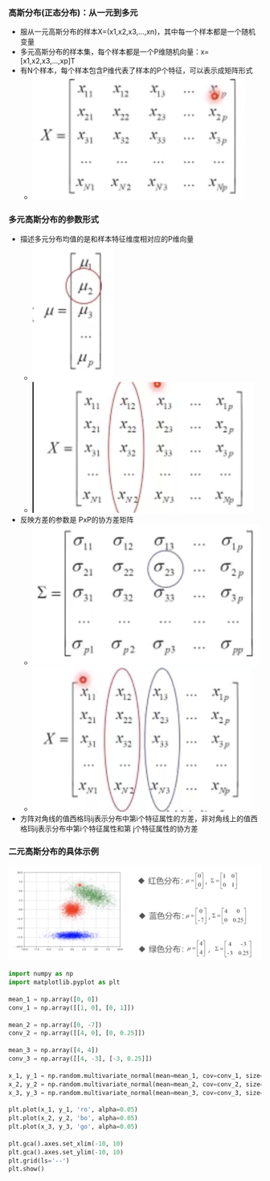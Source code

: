 ### 高斯分布(正态分布)：从一元到多元

* 服从一元高斯分布的样本X=(x1,x2,x3,…,xn)，其中每一个样本都是一个随机变量
* 多元高斯分布的样本集，每个样本都是一个P维随机向量：x=[x1,x2,x3,…,xp]T
* 有N个样本，每个样本包含P维代表了样本的P个特征，可以表示成矩阵形式
  * ![image-20230404142934452](%E5%A4%9A%E5%85%83%E9%AB%98%E6%96%AF%E5%88%86%E5%B8%83%E7%9A%84%E5%8F%82%E6%95%B0%E7%89%B9%E5%BE%81.assets/image-20230404142934452.png)

### 多元高斯分布的参数形式

* 描述多元分布均值的是和样本特征维度相对应的P维向量
  * ![image-20230404143024871](%E5%A4%9A%E5%85%83%E9%AB%98%E6%96%AF%E5%88%86%E5%B8%83%E7%9A%84%E5%8F%82%E6%95%B0%E7%89%B9%E5%BE%81.assets/image-20230404143024871.png)
  * ![image-20230404143034853](%E5%A4%9A%E5%85%83%E9%AB%98%E6%96%AF%E5%88%86%E5%B8%83%E7%9A%84%E5%8F%82%E6%95%B0%E7%89%B9%E5%BE%81.assets/image-20230404143034853.png)
* 反映方差的参数是 PxP的协方差矩阵
  * ![image-20230404143053275](%E5%A4%9A%E5%85%83%E9%AB%98%E6%96%AF%E5%88%86%E5%B8%83%E7%9A%84%E5%8F%82%E6%95%B0%E7%89%B9%E5%BE%81.assets/image-20230404143053275.png)
  * ![image-20230404143102167](%E5%A4%9A%E5%85%83%E9%AB%98%E6%96%AF%E5%88%86%E5%B8%83%E7%9A%84%E5%8F%82%E6%95%B0%E7%89%B9%E5%BE%81.assets/image-20230404143102167.png)
* 方阵对角线的值西格玛ij表示分布中第i个特征属性的方差，非对角线上的值西格玛ij表示分布中第i个特征属性和第 j个特征属性的协方差

### 二元高斯分布的具体示例

![image-20230404152102122](%E5%A4%9A%E5%85%83%E9%AB%98%E6%96%AF%E5%88%86%E5%B8%83%E7%9A%84%E5%8F%82%E6%95%B0%E7%89%B9%E5%BE%81.assets/image-20230404152102122.png)

```python
import numpy as np
import matplotlib.pyplot as plt

mean_1 = np.array([0, 0])
conv_1 = np.array([[1, 0], [0, 1]])

mean_2 = np.array([0, -7])
conv_2 = np.array([[4, 0], [0, 0.25]])

mean_3 = np.array([4, 4])
conv_3 = np.array([[4, -3], [-3, 0.25]])

x_1, y_1 = np.random.multivariate_normal(mean=mean_1, cov=conv_1, size=2000).T
x_2, y_2 = np.random.multivariate_normal(mean=mean_2, cov=conv_2, size=2000).T
x_3, y_3 = np.random.multivariate_normal(mean=mean_3, cov=conv_3, size=2000).T

plt.plot(x_1, y_1, 'ro', alpha=0.05)
plt.plot(x_2, y_2, 'bo', alpha=0.05)
plt.plot(x_3, y_3, 'go', alpha=0.05)

plt.gca().axes.set_xlim(-10, 10)
plt.gca().axes.set_ylim(-10, 10)
plt.grid(ls='--')
plt.show()
```